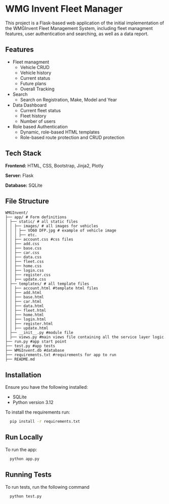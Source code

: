 # WMG Invent Fleet Manager

This project is a Flask-based web application of the initial implementation of the WMGInvent Fleet Management System, including fleet managment features, user authentication and searching, as well as a data report.


## Features

- Fleet managment
    - Vehicle CRUD
    - Vehicle history 
    - Current status
    - Future plans
    - Overall Tracking
- Search
    - Search on Registration, Make, Model and Year
- Data Dashboard
    - Current fleet status 
    - Fleet history
    - Number of users
- Role based Authentication
    - Dynamic, role-based HTML templates
    - Role-based route protection and CRUD protection



## Tech Stack

**Frontend:** HTML, CSS, Bootstrap, Jinja2, Plotly

**Server:** Flask

**Database:** SQLite


## File Structure
```
WMGInvent/
├── app/ # Form definitions
│ ├── static/ # all static files
│ │ ├── images/ # all images for vehicles
│ │ │ ├── VO60 DFP.jpg # example of vehicle image
│ │ │ ├── etc.
│ │ ├── account.css #css files
│ │ ├── add.css
│ │ ├── base.css
│ │ ├── car.css
│ │ ├── data.css
│ │ ├── fleet.css
│ │ ├── home.css
│ │ ├── login.css
│ │ ├── register.css
│ │ ├── update.css
│ ├── templates/ # all template files
│ │ ├── account.html #template html files
│ │ ├── add.html
│ │ ├── base.html
│ │ ├── car.html
│ │ ├── data.html
│ │ ├── fleet.html
│ │ ├── home.html
│ │ ├── login.html
│ │ ├── register.html
│ │ ├── update.html
│ ├── __init__.py #module file
│ ├── views.py #main views file containing all the service layer logic
├── run.py #app start point
├── test.py #app tests
├── WMGInvent.db #database
├── requirements.txt #requirements for app to run
├── README.md
``` 
## Installation

Ensure you have the following installed:

- SQLite
- Python version 3.12

To install the requirements run:


```bash
  pip install -r requirements.txt
```
    
## Run Locally

To run the app:

```bash
  python app.py
```



## Running Tests

To run tests, run the following command

```bash
  python test.py
```

